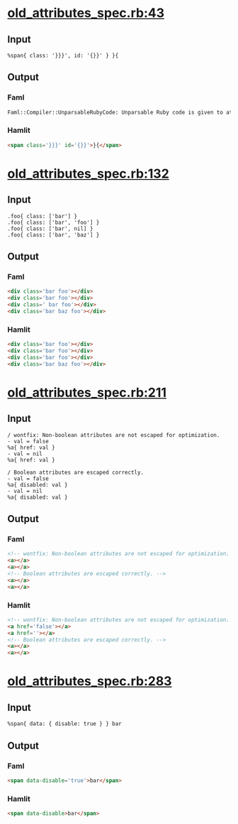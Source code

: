 # [old\_attributes\_spec.rb:43](/spec/hamlit/engine/old_attributes_spec.rb#L43)
## Input
```haml
%span{ class: '}}}', id: '{}}' } }{

```

## Output
### Faml
```html
Faml::Compiler::UnparsableRubyCode: Unparsable Ruby code is given to attributes:  class: '
```

### Hamlit
```html
<span class='}}}' id='{}}'>}{</span>

```


# [old\_attributes\_spec.rb:132](/spec/hamlit/engine/old_attributes_spec.rb#L132)
## Input
```haml
.foo{ class: ['bar'] }
.foo{ class: ['bar', 'foo'] }
.foo{ class: ['bar', nil] }
.foo{ class: ['bar', 'baz'] }

```

## Output
### Faml
```html
<div class='bar foo'></div>
<div class='bar foo'></div>
<div class=' bar foo'></div>
<div class='bar baz foo'></div>

```

### Hamlit
```html
<div class='bar foo'></div>
<div class='bar foo'></div>
<div class='bar foo'></div>
<div class='bar baz foo'></div>

```


# [old\_attributes\_spec.rb:211](/spec/hamlit/engine/old_attributes_spec.rb#L211)
## Input
```haml
/ wontfix: Non-boolean attributes are not escaped for optimization.
- val = false
%a{ href: val }
- val = nil
%a{ href: val }

/ Boolean attributes are escaped correctly.
- val = false
%a{ disabled: val }
- val = nil
%a{ disabled: val }

```

## Output
### Faml
```html
<!-- wontfix: Non-boolean attributes are not escaped for optimization. -->
<a></a>
<a></a>
<!-- Boolean attributes are escaped correctly. -->
<a></a>
<a></a>

```

### Hamlit
```html
<!-- wontfix: Non-boolean attributes are not escaped for optimization. -->
<a href='false'></a>
<a href=''></a>
<!-- Boolean attributes are escaped correctly. -->
<a></a>
<a></a>

```


# [old\_attributes\_spec.rb:283](/spec/hamlit/engine/old_attributes_spec.rb#L283)
## Input
```haml
%span{ data: { disable: true } } bar

```

## Output
### Faml
```html
<span data-disable='true'>bar</span>

```

### Hamlit
```html
<span data-disable>bar</span>

```

